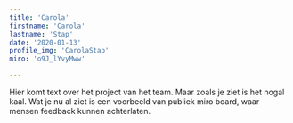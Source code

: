 ```yaml
---
title: 'Carola'
firstname: 'Carola'
lastname: 'Stap'
date: '2020-01-13'
profile_img: 'CarolaStap'
miro: 'o9J_lYvyMww'

---
```


Hier komt text over het project van het team. Maar zoals je ziet is het nogal kaal. Wat je nu al ziet is een voorbeeld van publiek miro board, waar mensen feedback kunnen achterlaten.

